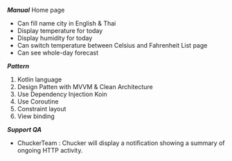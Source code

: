 
*****Manual*****
Home page
 - Can fill name city in English & Thai
 - Display temperature for today
 - Display humidity for today
 - Can switch temperature between Celsius and Fahrenheit
List page
 - Can see whole-day forecast

*****Pattern*****
1. Kotlin language
2. Design Patten with MVVM & Clean Architecture 
3. Use Dependency Injection Koin
4. Use Coroutine
5. Constraint layout
6. View binding

*****Support QA*****
- ChuckerTeam : Chucker will display a notification showing a summary of ongoing HTTP activity.